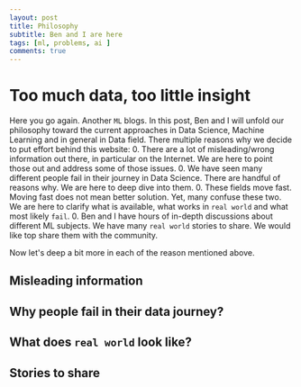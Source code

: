 ```yaml
---
layout: post
title: Philosophy
subtitle: Ben and I are here
tags: [ml, problems, ai ]
comments: true
---
```


# Too much data, too little insight

Here you go again. Another `ML` blogs. In this post, Ben and I will unfold our philosophy toward the current approaches in Data Science, Machine Learning and in general in Data field. There multiple reasons why we decide to put effort behind this website:
0. There are a lot of misleading/wrong information out there, in particular on the Internet. We are here to point those out and address some of those issues.
0. We have seen many different people fail in their journey in Data Science. There are handful of reasons why. We are here to deep dive into them.
0. These fields move fast. Moving fast does not mean better solution. Yet, many confuse these two. We are here to clarify what is available, what works in `real world` and what most likely `fail`.
0. Ben and I have hours of in-depth discussions about different ML subjects. We have many `real world` stories to share. We would like top share them with the community.

Now let's deep a bit more in each of the reason mentioned above. 

## Misleading information
## Why people fail in their data journey?
## What does `real world` look like?
## Stories to share

